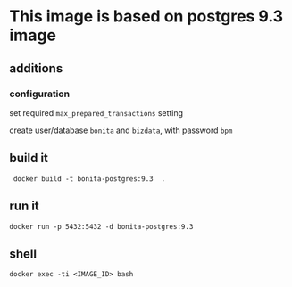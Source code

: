 # This image is based on postgres 9.3 image

## additions 
 
### configuration

set required `max_prepared_transactions` setting

create user/database `bonita` and `bizdata`, with password `bpm`

## build it

` docker build -t bonita-postgres:9.3  .`


## run it

`docker run -p 5432:5432 -d bonita-postgres:9.3`

## shell

`docker exec -ti <IMAGE_ID> bash`

